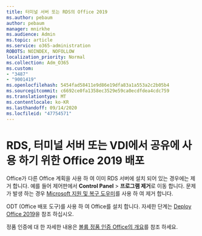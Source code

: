 ```yaml
---
title: 터미널 서버 또는 RDS의 Office 2019
ms.author: pebaum
author: pebaum
manager: mnirkhe
ms.audience: Admin
ms.topic: article
ms.service: o365-administration
ROBOTS: NOINDEX, NOFOLLOW
localization_priority: Normal
ms.collection: Adm_O365
ms.custom:
- "3487"
- "9001419"
ms.openlocfilehash: 5454fad58411e9d86e19dfa83a1a553a2c2b05b4
ms.sourcegitcommit: c6692ce0fa1358ec3529e59ca0ecdfdea4cdc759
ms.translationtype: MT
ms.contentlocale: ko-KR
ms.lasthandoff: 09/14/2020
ms.locfileid: "47754571"
---
```

# <a name="deploying-office-2019-for-shared-use-on-rds-terminal-server-or-vdi"></a>RDS, 터미널 서버 또는 VDI에서 공유에 사용 하기 위한 Office 2019 배포

Office가 다른 Office 계획을 사용 하 여 이미 RDS 서버에 설치 되어 있는 경우에는 제거 합니다. 예를 들어 제어판에서 **Control Panel**  >  **프로그램 제거**로 이동 합니다. 문제가 발생 하는 경우 [Microsoft 지원 및 복구 도우미](https://aka.ms/SARA-OfficeUninstall-Alchemy)를 사용 하 여 제거 합니다. 

ODT (Office 배포 도구)를 사용 하 여 Office를 설치 합니다. 자세한 단계는 [Deploy Office 2019](https://docs.microsoft.com/deployoffice/office2019/deploy)을 참조 하십시오.

정품 인증에 대 한 자세한 내용은 [볼륨 정품 인증 Office의 개요](https://docs.microsoft.com/deployoffice/vlactivation/plan-volume-activation-of-office)를 참조 하세요.